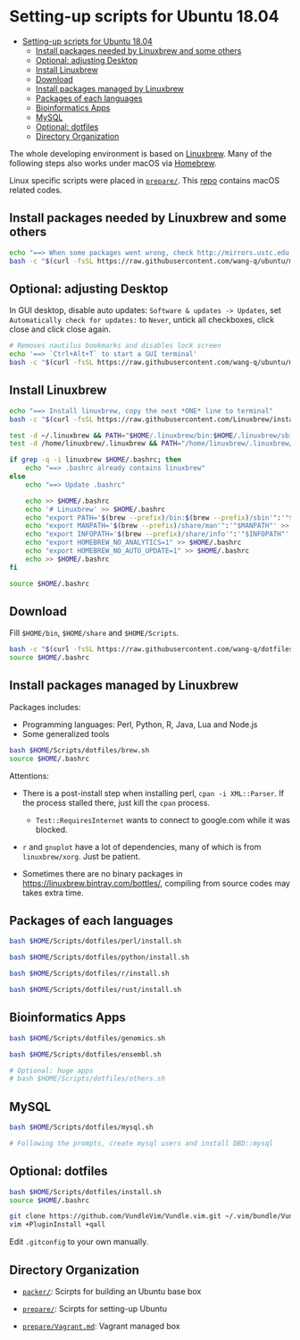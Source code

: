 # Setting-up scripts for Ubuntu 18.04

[TOC levels=1-3]: # " "
- [Setting-up scripts for Ubuntu 18.04](#setting-up-scripts-for-ubuntu-1804)
    - [Install packages needed by Linuxbrew and some others](#install-packages-needed-by-linuxbrew-and-some-others)
    - [Optional: adjusting Desktop](#optional-adjusting-desktop)
    - [Install Linuxbrew](#install-linuxbrew)
    - [Download](#download)
    - [Install packages managed by Linuxbrew](#install-packages-managed-by-linuxbrew)
    - [Packages of each languages](#packages-of-each-languages)
    - [Bioinformatics Apps](#bioinformatics-apps)
    - [MySQL](#mysql)
    - [Optional: dotfiles](#optional-dotfiles)
    - [Directory Organization](#directory-organization)


The whole developing environment is based on [Linuxbrew](http:s//linuxbrew.sh/). Many of the
following steps also works under macOS via [Homebrew](https://brew.sh/).

Linux specific scripts were placed in [`prepare/`](prepare). This
[repo](https://github.com/wang-q/dotfiles) contains macOS related codes.

## Install packages needed by Linuxbrew and some others

```bash
echo "==> When some packages went wrong, check http://mirrors.ustc.edu.cn/ubuntu/ for updating status."
bash -c "$(curl -fsSL https://raw.githubusercontent.com/wang-q/ubuntu/master/prepare/1-apt.sh)"

```

## Optional: adjusting Desktop

In GUI desktop, disable auto updates: `Software & updates -> Updates`, set `Automatically check for
updates:` to `Never`, untick all checkboxes, click close and click close again.

```bash
# Removes nautilus bookmarks and disables lock screen
echo '==> `Ctrl+Alt+T` to start a GUI terminal'
bash -c "$(curl -fsSL https://raw.githubusercontent.com/wang-q/ubuntu/master/prepare/2-gnome.sh)"

```

## Install Linuxbrew

```bash
echo "==> Install linuxbrew, copy the next *ONE* line to terminal"
bash -c "$(curl -fsSL https://raw.githubusercontent.com/Linuxbrew/install/master/install.sh)"

test -d ~/.linuxbrew && PATH="$HOME/.linuxbrew/bin:$HOME/.linuxbrew/sbin:$PATH"
test -d /home/linuxbrew/.linuxbrew && PATH="/home/linuxbrew/.linuxbrew/bin:/home/linuxbrew/.linuxbrew/sbin:$PATH"

if grep -q -i linuxbrew $HOME/.bashrc; then
    echo "==> .bashrc already contains linuxbrew"
else
    echo "==> Update .bashrc"

    echo >> $HOME/.bashrc
    echo '# Linuxbrew' >> $HOME/.bashrc
    echo "export PATH='$(brew --prefix)/bin:$(brew --prefix)/sbin'":'"$PATH"' >> $HOME/.bashrc
    echo "export MANPATH='$(brew --prefix)/share/man'":'"$MANPATH"' >> $HOME/.bashrc
    echo "export INFOPATH='$(brew --prefix)/share/info'":'"$INFOPATH"' >> $HOME/.bashrc
    echo "export HOMEBREW_NO_ANALYTICS=1" >> $HOME/.bashrc
    echo "export HOMEBREW_NO_AUTO_UPDATE=1" >> $HOME/.bashrc
    echo >> $HOME/.bashrc
fi

source $HOME/.bashrc

```

## Download

Fill `$HOME/bin`, `$HOME/share` and `$HOME/Scripts`.

```bash
bash -c "$(curl -fsSL https://raw.githubusercontent.com/wang-q/dotfiles/master/download.sh)"
source $HOME/.bashrc

```

## Install packages managed by Linuxbrew

Packages includes:

* Programming languages: Perl, Python, R, Java, Lua and Node.js
* Some generalized tools

```bash
bash $HOME/Scripts/dotfiles/brew.sh
source $HOME/.bashrc

```

Attentions:

* There is a post-install step when installing perl, `cpan -i XML::Parser`. If the process stalled
    there, just kill the `cpan` process.

    * `Test::RequiresInternet` wants to connect to google.com while it was blocked.

* `r` and `gnuplot` have a lot of dependencies, many of which is from `linuxbrew/xorg`. Just be
    patient.

* Sometimes there are no binary packages in <https://linuxbrew.bintray.com/bottles/>, compiling from
    source codes may takes extra time.

## Packages of each languages

```bash
bash $HOME/Scripts/dotfiles/perl/install.sh

bash $HOME/Scripts/dotfiles/python/install.sh

bash $HOME/Scripts/dotfiles/r/install.sh

bash $HOME/Scripts/dotfiles/rust/install.sh

```

## Bioinformatics Apps

```bash
bash $HOME/Scripts/dotfiles/genomics.sh

bash $HOME/Scripts/dotfiles/ensembl.sh

# Optional: huge apps
# bash $HOME/Scripts/dotfiles/others.sh

```

## MySQL

```bash
bash $HOME/Scripts/dotfiles/mysql.sh

# Following the prompts, create mysql users and install DBD::mysql

```

## Optional: dotfiles

```bash
bash $HOME/Scripts/dotfiles/install.sh
source $HOME/.bashrc

git clone https://github.com/VundleVim/Vundle.vim.git ~/.vim/bundle/Vundle.vim
vim +PluginInstall +qall

```

Edit `.gitconfig` to your own manually.

## Directory Organization

* [`packer/`](packer): Scirpts for building an Ubuntu base box

* [`prepare/`](prepare): Scirpts for setting-up Ubuntu

* [`prepare/Vagrant.md`](prepare/Vagrant.md): Vagrant managed box

